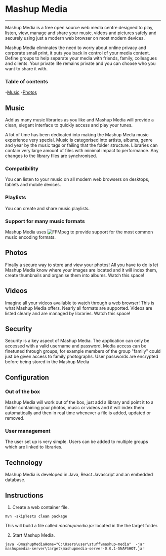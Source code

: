 # Mashup Media
***
Mashup Media is a free open source web media centre designed to play, listen, view, manage and share your music, videos and pictures safely and securely using just a modern web browser on most modern devices.

Mashup Media eliminates the need to worry about online privacy and corporate small print, it puts you back in control of your media content. Define groups to help separate your media with friends, family, colleagues and clients. Your private life remains private and you can choose who you want to share it with.

### Table of contents
-[Music](#music)
-[Photos](#photos)



## Music
Add as many music libraries as you like and Mashup Media will provide a clean, elegant interface to quickly access and play your tunes.

A lot of time has been dedicated into making the Mashup Media music experience very special. Music is categorised into artists, albums, genre and year by the music tags or failing that the folder structure. Libraries can contain very large amount of files with minimal impact to performance. Any changes to the library files are synchronised.

### Compatibility
You can listen to your music on all modern web browsers on desktops, tablets and mobile devices.

### Playlists
You can create and share music playlists.

### Support for many music formats 
Mashup Media uses ![FFMpeg](https://www.ffmpeg.org/) to provide support for the most common music encoding formats.

## Photos
Finally a secure way to store and view your photos! All you have to do is let Mashup Media know where your images are located and it will index them, create thumbnails and organise them into albums. 
Watch this space!

## Videos
Imagine all your videos available to watch through a web browser! This is what Mashup Media offers. Nearly all formats are supported. Videos are listed clearly and are managed by libraries.
Watch this space!

## Security
Security is a key aspect of Mashup Media. The application can only be accessed with a valid username and password. Media access can be finetuned through groups, for example members of the group "family" could just be given access to family photographs. User passwords are encrypted before being stored in the Mashup Media 

## Configuration
### Out of the box
Mashup Media will work out of the box, just add a library and point it to a folder containing your photos, music or videos and it will index them automatically and then in real time whenever a file is added, updated or removed.
### User management
The user set up is very simple. Users can be added to multiple groups which are linked to libraries.

## Technology
Mashup Media is developed in Java, React Javascript and an embedded database. 

## Instructions

1. Create a web container file. 
```
mvn -skipTests clean package
```
This will build a file called *mashupmedia.jar* located in the the target folder.

2. Start Mashup Media.
```
java -DmashupMediaHome="C:\Users\user\stuff\mashup-media"  -jar mashupmedia-server\target\mashupmedia-server-0.0.1-SNAPSHOT.jar
```



